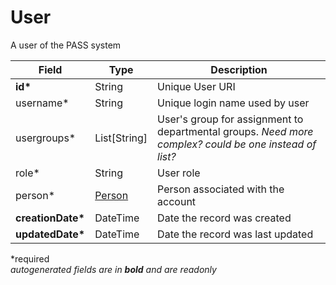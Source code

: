 # User

A user of the PASS system

| Field  		| Type  		| Description |
| ------------- | ------------- | ------------- |
| __id*__ | String | Unique User URI |
| username* | String | Unique login name used by user |
| usergroups* | List[String] | User's group for assignment to departmental groups. _Need more complex? could be one instead of list?_|	
| role* | String | User role |
| person* | [Person](Person.md) | Person associated with the account |
| __creationDate*__ | DateTime | Date the record was created |
| __updatedDate*__ | DateTime | Date the record was last updated |

*required  
_autogenerated fields are in **bold** and are readonly_
